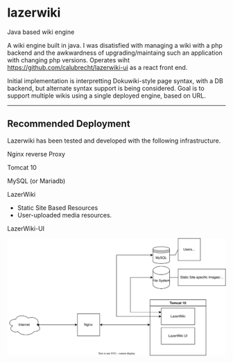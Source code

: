 # lazerwiki
Java based wiki engine


A wiki engine built in java. I was disatisfied with managing a wiki with a php backend and the awkwardness of upgrading/maintaing such an application with changing php versions.
Operates wiht https://github.com/calubrecht/lazerwiki-ui as a react front end.

Initial implementation is interpretting Dokuwiki-style page syntax, with a DB backend, but alternate syntax support is being considered.
Goal is to support multiple wikis using a single deployed engine, based on URL.

___

## Recommended Deployment

Lazerwiki has been tested and developed with the following infrastructure.

Nginx reverse Proxy

Tomcat 10

MySQL (or Mariadb)

LazerWiki
* Static Site Based Resources
* User-uploaded media resources.

LazerWiki-UI

![](docs/lazerwiki.svg)
